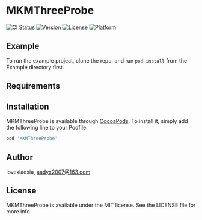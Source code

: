 # MKMThreeProbe

[![CI Status](https://img.shields.io/travis/lovexiaoxia/MKMThreeProbe.svg?style=flat)](https://travis-ci.org/lovexiaoxia/MKMThreeProbe)
[![Version](https://img.shields.io/cocoapods/v/MKMThreeProbe.svg?style=flat)](https://cocoapods.org/pods/MKMThreeProbe)
[![License](https://img.shields.io/cocoapods/l/MKMThreeProbe.svg?style=flat)](https://cocoapods.org/pods/MKMThreeProbe)
[![Platform](https://img.shields.io/cocoapods/p/MKMThreeProbe.svg?style=flat)](https://cocoapods.org/pods/MKMThreeProbe)

## Example

To run the example project, clone the repo, and run `pod install` from the Example directory first.

## Requirements

## Installation

MKMThreeProbe is available through [CocoaPods](https://cocoapods.org). To install
it, simply add the following line to your Podfile:

```ruby
pod 'MKMThreeProbe'
```

## Author

lovexiaoxia, aadyx2007@163.com

## License

MKMThreeProbe is available under the MIT license. See the LICENSE file for more info.
